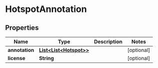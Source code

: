 
# HotspotAnnotation

## Properties
Name | Type | Description | Notes
------------ | ------------- | ------------- | -------------
**annotation** | [**List&lt;List&lt;Hotspot&gt;&gt;**](List.md) |  |  [optional]
**license** | **String** |  |  [optional]




